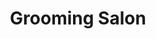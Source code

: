 ---
title: "Grooming Salon"
url: /palisades-park/grooming-salon-broad-avenue-3/
shop: pet grooming
---